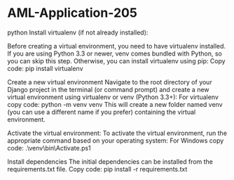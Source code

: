 # AML-Application-205
python
Install virtualenv (if not already installed):

Before creating a virtual environment, you need to have virtualenv installed. If you are using Python 3.3 or newer, venv comes bundled with Python, so you can skip this step. Otherwise, you can install virtualenv using pip:
Copy code:
pip install virtualenv

Create a new virtual environment
Navigate to the root directory of your Django project in the terminal (or command prompt) and create a new virtual environment using virtualenv or venv (Python 3.3+):
For virtualenv copy code:
python -m venv venv
This will create a new folder named venv (you can use a different name if you prefer) containing the virtual environment.

Activate the virtual environment:
To activate the virtual environment, run the appropriate command based on your operating system:
For Windows copy code:
.\venv\bin\Activate.ps1 

Install dependencies
The initial dependencies can be installed from the  requirements.txt file.
Copy code:
pip install -r requirements.txt

